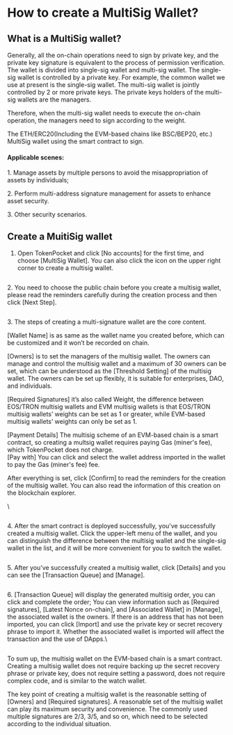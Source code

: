 # How to create a MultiSig Wallet?

## **What is a MultiSig wallet?**

Generally, all the on-chain operations need to sign by private key, and the private key signature is equivalent to the process of permission verification. The wallet is divided into single-sig wallet and multi-sig wallet. The single-sig wallet is controlled by a private key. For example, the common wallet we use at present is the single-sig wallet. The multi-sig wallet is jointly controlled by 2 or more private keys. The private keys holders of the multi-sig wallets are the managers.&#x20;

Therefore, when the multi-sig wallet needs to execute the on-chain operation, the managers need to sign according to the weight.

The ETH/ERC20(Including the EVM-based chains like BSC/BEP20, etc.) MultiSig wallet using the smart contract to sign.

#### Applicable scenes:

1\. Manage assets by multiple persons to avoid the misappropriation of assets by individuals;

2\. Perform multi-address signature management for assets to enhance asset security.

3\. Other security scenarios.



## **Create a MuitiSig wallet**

1. Open TokenPocket and click \[No accounts] for the first time, and choose \[MultiSig Wallet]. You can also click the icon on the upper right corner to create a multisig wallet.

<figure><img src="../../.gitbook/assets/1 拷贝 (3).png" alt=""><figcaption></figcaption></figure>

2\. You need to choose the public chain before you create a multisig wallet, please read the reminders carefully during the creation process and then click \[Next Step].

<figure><img src="../../.gitbook/assets/2拷贝.png" alt=""><figcaption></figcaption></figure>

3\. The steps of creating a multi-signature wallet are the core content.&#x20;

\[Wallet Name] is as same as the wallet name you created before, which can be customized and it won’t be recorded on chain.

\[Owners] is to set the managers of the multisig wallet. The owners can manage and control the multisig wallet and a maximum of 30 owners can be set, which can be understood as the \[Threshold Setting] of the multisig wallet. The owners can be set up flexibly, it is suitable for enterprises, DAO, and individuals.&#x20;

\[Required Signatures] it’s also called Weight, the difference between EOS/TRON multisig wallets and EVM multisig wallets is that EOS/TRON multisig wallets’ weights can be set as 1 or greater, while EVM-based multisig wallets’ weights can only be set as 1.&#x20;

\[Payment Details] The multisig scheme of an EVM-based chain is a smart contract, so creating a multsig wallet requires paying Gas (miner's fee), which TokenPocket does not charge.\
\[Pay with] You can click and select the wallet address imported in the wallet to pay the Gas (miner's fee) fee.

After everything is set, click \[Confirm] to read the reminders for the creation of the multisig wallet. You can also read the information of this creation on the blockchain explorer.

\


<figure><img src="../../.gitbook/assets/3 拷贝 (1).png" alt=""><figcaption></figcaption></figure>

4\. After the smart contract is deployed successfully, you've successfully created a multisig wallet. Click the upper-left menu of the wallet, and you can distinguish the difference between the multisig wallet and the single-sig wallet in the list, and it will be more convenient for you to switch the wallet.

<figure><img src="../../.gitbook/assets/image (1) (2) (1).png" alt=""><figcaption></figcaption></figure>

5\. After you’ve successfully created a multisig wallet, click \[Details] and you can see the \[Transaction Queue] and \[Manage].

<figure><img src="../../.gitbook/assets/5 拷贝.png" alt=""><figcaption></figcaption></figure>

6\. \[Transaction Queue] will display the generated multisig order, you can click and complete the order; You can view information such as \[Required signatures], \[Latest Nonce on-chain], and \[Associated Wallet] in \[Manage], the associated wallet is the owners. If there is an address that has not been imported, you can click \[Import] and use the private key or secret recovery phrase to import it. Whether the associated wallet is imported will affect the transaction and the use of DApps.\


<figure><img src="../../.gitbook/assets/6 拷贝.png" alt=""><figcaption></figcaption></figure>

To sum up, the multisig wallet on the EVM-based chain is a smart contract. Creating a multisig wallet does not require backing up the secret recovery phrase or private key, does not require setting a password, does not require complex code, and is similar to the watch wallet.

The key point of creating a multisig wallet is the reasonable setting of \[Owners] and \[Required signatures]. A reasonable set of the multisig wallet can play its maximum security and convenience. The commonly used multiple signatures are 2/3, 3/5, and so on, which need to be selected according to the individual situation.
